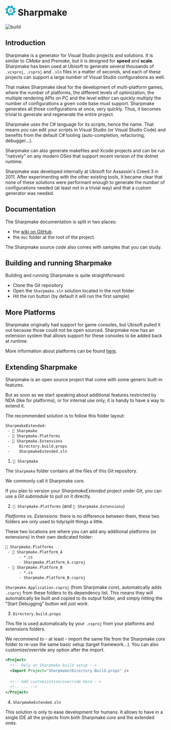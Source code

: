 # <img src="/docs/sharpmake_logo.svg" width="32" height="32"> Sharpmake

![build](https://github.com/ubisoft/Sharpmake/workflows/build/badge.svg)

## Introduction

Sharpmake is a generator for Visual Studio projects and solutions. It is similar to *CMake* and *Premake*, but it is designed for **speed** and **scale**. Sharpmake has been used at Ubisoft to generate several thousands of `.vcxproj`, `.csproj` and `.sln` files in a matter of seconds, and each of these projects can support a large number of Visual Studio configurations as well.

That makes Sharpmake ideal for the development of multi-platform games, where the number of platforms, the different levels of optimization, the multiple rendering APIs on PC and the level editor can quickly multiply the number of configurations a given code base must support. Sharpmake generates all those configurations at once, very quickly. Thus, it becomes trivial to generate and regenerate the entire project.

Sharpmake uses the C# language for its scripts, hence the name. That means you can edit your scripts in Visual Studio (or Visual Studio Code) and benefits from the default C# tooling (auto-completion, refactoring, debugger...).

Sharpmake can also generate makefiles and Xcode projects and can be run "natively" on any modern OSes that support recent version of the dotnet runtime.

Sharpmake was developed internally at Ubisoft for Assassin's Creed 3 in 2011. After experimenting with the other existing tools, it became clear that none of these solutions were performant enough to generate the number of configurations needed (at least not in a trivial way) and that a custom generator was needed.

## Documentation

The Sharpmake documentation is split in two places:
- the [wiki on GitHub](https://github.com/ubisoftinc/Sharpmake/wiki).
- the `doc` folder at the root of the project.

The Sharpmake source code also comes with samples that you can study.

## Building and running Sharpmake

Building and running Sharpmake is quite straightforward:
- Clone the Git repository
- Open the `Sharpmake.sln` solution located in the root folder
- Hit the run button (by default it will run the first sample)

## More Platforms

Sharpmake originally had support for game consoles, but Ubisoft pulled it out because those could not be open sourced. Sharpmake now has an extension system that allows support for these consoles to be added back at runtime.

More information about platforms can be found [here](doc/Platforms.md).

## Extending Sharpmake

Sharpmake is an open source project that come with some generic built-in features.

But as soon as we start speaking about additional features restricted by NDA (like for platforms), or for internal use only, it is handy to have a way to extend it.

The recommended solution is to follow this folder layout:
```
SharpmakeExtended:
 - 📁 Sharpmake
 - 📁 Sharpmake.Platforms
 - 📁 Sharpmake.Extensions
 -    Directory.build.props
 -    SharpmakeExtended.sln
```

1. `📁 Sharpmake`

The `Sharpmake` folder contains all the files of this Git repository.

We commonly call it Sharpmake *core*.

If you plan to version your *SharpmakeExtended* project under Git, you can use a *Git submodule* to pull on it directly.

2. `📁 Sharpmake.Platforms` (and `📁 Sharpmake.Extensions`)

*Platforms vs. Extensions*: there is no difference between them, these two folders are only used to tidy/split things a little.

These two locations are where you can add any additional platforms (or extensions) in their own dedicated folder:
```
📁 Sharpmake.Platforms
 - 📁 Sharpmake.Platform_A
      - *.cs
      - Sharpmake.Platform_A.csproj
 - 📁 Sharpmake.Platform_B
      - *.cs
      - Sharpmake.Platform_B.csproj
```

`Sharpmake.Application.csproj` (from Sharpmake *core*), automatically adds `.csproj` from these folders to its dependency list. This means they will automatically be built and copied to its output folder, and simply hitting the "Start Debugging" button will *just work*.

3. `Directory.build.props`

This file is used automatically by your `.csproj` from your platforms and extensions folders.

We recommend to - at least - import the same file from the Sharpmake *core* folder to re-use the same basic setup (target framework...). You can also customize/override any option after the import.

```xml
<Project>
  <!-- Rely on Sharpmake build setup -->
  <Import Project="Sharpmake/Directory.Build.props" />

  <!-- Add customization/override here -->
  <!-- ... -->
</Project>
```

4. `SharpmakeExtended.sln`

This solution is only to ease development for humans. It allows to have in a single IDE all the projects from both Sharpmake *core* and the extended ones.
